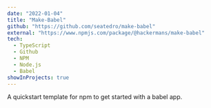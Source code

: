 ```yaml
---
date: "2022-01-04"
title: "Make-Babel"
github: "https://github.com/seatedro/make-babel"
external: "https://www.npmjs.com/package/@hackermans/make-babel"
tech:
  - TypeScript
  - Github
  - NPM
  - Node.js
  - Babel
showInProjects: true
---
```


A quickstart template for npm to get started with a babel app.
